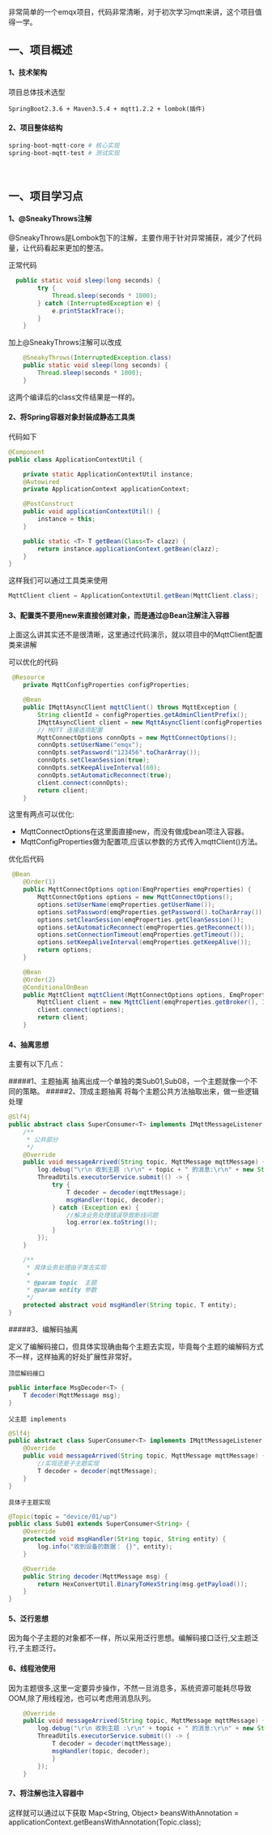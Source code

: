 非常简单的一个emqx项目，代码非常清晰，对于初次学习mqtt来讲，这个项目值得一学。

## 一、项目概述

#### 1、技术架构

项目总体技术选型

```
SpringBoot2.3.6 + Maven3.5.4 + mqtt1.2.2 + lombok(插件)
```
#### 2、项目整体结构

```makefile
spring-boot-mqtt-core # 核心实现
spring-boot-mqtt-test # 测试实现
```
<br>

## 一、项目学习点

#### 1、@SneakyThrows注解

@SneakyThrows是Lombok包下的注解，主要作用于针对异常捕获，减少了代码量，让代码看起来更加的整洁。

正常代码

```java
  public static void sleep(long seconds) {
        try {
            Thread.sleep(seconds * 1000);
        } catch (InterruptedException e) {
            e.printStackTrace();
        }
    }
```

加上@SneakyThrows注解可以改成

```java
    @SneakyThrows(InterruptedException.class)
    public static void sleep(long seconds) {
        Thread.sleep(seconds * 1000);
    }
```

这两个编译后的class文件结果是一样的。

#### 2、将Spring容器对象封装成静态工具类

代码如下

```java
@Component
public class ApplicationContextUtil {

    private static ApplicationContextUtil instance;
    @Autowired
    private ApplicationContext applicationContext;

    @PostConstruct
    public void applicationContextUtil() {
        instance = this;
    }

    public static <T> T getBean(Class<T> clazz) {
        return instance.applicationContext.getBean(clazz);
    }
}
```

这样我们可以通过工具类来使用

```java
MqttClient client = ApplicationContextUtil.getBean(MqttClient.class);
```

#### 3、配置类不要用new来直接创建对象，而是通过@Bean注解注入容器

上面这么讲其实还不是很清晰，这里通过代码演示，就以项目中的MqttClient配置类来讲解

可以优化的代码

```java
 @Resource
    private MqttConfigProperties configProperties;

    @Bean
    public IMqttAsyncClient mqttClient() throws MqttException {
        String clientId = configProperties.getAdminClientPrefix();
        IMqttAsyncClient client = new MqttAsyncClient(configProperties.getBrokerUrl(), clientId, new MemoryPersistence());
        // MQTT 连接选项配置
        MqttConnectOptions connOpts = new MqttConnectOptions();
        connOpts.setUserName("emqx");
        connOpts.setPassword("123456".toCharArray());
        connOpts.setCleanSession(true);
        connOpts.setKeepAliveInterval(60);
        connOpts.setAutomaticReconnect(true);
        client.connect(connOpts);
        return client;
    }
```

这里有两点可以优化:

- MqttConnectOptions在这里面直接new，而没有做成bean项注入容器。
- MqttConfigProperties做为配置项,应该以参数的方式传入mqttClient()方法。

优化后代码

```java
 @Bean
    @Order(1)
    public MqttConnectOptions option(EmqProperties emqProperties) {
        MqttConnectOptions options = new MqttConnectOptions();
        options.setUserName(emqProperties.getUserName());
        options.setPassword(emqProperties.getPassword().toCharArray());
        options.setCleanSession(emqProperties.getCleanSession());
        options.setAutomaticReconnect(emqProperties.getReconnect());
        options.setConnectionTimeout(emqProperties.getTimeout());
        options.setKeepAliveInterval(emqProperties.getKeepAlive());
        return options;
    }

    @Bean
    @Order(2)
    @ConditionalOnBean
    public MqttClient mqttClient(MqttConnectOptions options, EmqProperties emqProperties) throws Exception {
        MqttClient client = new MqttClient(emqProperties.getBroker(), Inet4Address.getLocalHost().getHostAddress() + ":" + port, new MemoryPersistence());
        client.connect(options);
        return client;
    }
```


#### 4、抽离思想

主要有以下几点：

#####1、主题抽离
抽离出成一个单独的类Sub01,Sub08，一个主题就像一个不同的策略。
#####2、顶成主题抽离
将每个主题公共方法抽取出来，做一些逻辑处理
```java
@Slf4j
public abstract class SuperConsumer<T> implements IMqttMessageListener, MsgDecoder<T> {
    /**
     * 公共部分
     */
    @Override
    public void messageArrived(String topic, MqttMessage mqttMessage) {
        log.debug("\r\n 收到主题 :\r\n" + topic + " 的消息:\r\n" + new String(mqttMessage.getPayload()));
        ThreadUtils.executorService.submit(() -> {
            try {
                T decoder = decoder(mqttMessage);
                msgHandler(topic, decoder);
            } catch (Exception ex) {
                //解决业务处理错误导致断线问题
                log.error(ex.toString());
            }
        });
    }

    /**
     * 具体业务处理由子类去实现
     *
     * @param topic  主题
     * @param entity 参数
     */
    protected abstract void msgHandler(String topic, T entity);
}
```

#####3、编解码抽离

定义了编解码接口，但具体实现确由每个主题去实现，毕竟每个主题的编解码方式不一样，这样抽离的好处扩展性非常好。

`顶层解码接口`

```java
public interface MsgDecoder<T> {
    T decoder(MqttMessage msg);
}
```

`父主题 implements`

```java
@Slf4j
public abstract class SuperConsumer<T> implements IMqttMessageListener, MsgDecoder<T> {
    @Override
    public void messageArrived(String topic, MqttMessage mqttMessage) {
        //实现还是子主题实现
        T decoder = decoder(mqttMessage);
    }
}
```

`具体子主题实现`

```java
@Topic(topic = "device/01/up")
public class Sub01 extends SuperConsumer<String> {
    @Override
    protected void msgHandler(String topic, String entity) {
        log.info("收到设备的数据： {}", entity);
    }

    @Override
    public String decoder(MqttMessage msg) {
        return HexConvertUtil.BinaryToHexString(msg.getPayload());
    }
}
```

#### 5、泛行思想<T>

因为每个子主题的对象都不一样，所以采用泛行思想。编解码接口泛行,父主题泛行,子主题泛行。

#### 6、线程池使用

因为主题很多,这里一定要异步操作，不然一旦消息多，系统资源可能耗尽导致OOM,除了用线程池，也可以考虑用消息队列。

```java
    @Override
    public void messageArrived(String topic, MqttMessage mqttMessage) {
        log.debug("\r\n 收到主题 :\r\n" + topic + " 的消息:\r\n" + new String(mqttMessage.getPayload()));
        ThreadUtils.executorService.submit(() -> {
            T decoder = decoder(mqttMessage);
            msgHandler(topic, decoder);
            }
        });
    }
```

#### 7、将注解也注入容器中

这样就可以通过以下获取
Map<String, Object> beansWithAnnotation = applicationContext.getBeansWithAnnotation(Topic.class);
